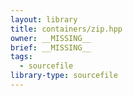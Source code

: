 ```yaml
---
layout: library
title: containers/zip.hpp
owner: __MISSING__
brief: __MISSING__
tags:
  - sourcefile
library-type: sourcefile
---
```

